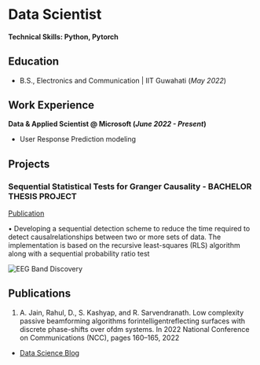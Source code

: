 # Data Scientist

#### Technical Skills: Python, Pytorch

## Education		        		
- B.S., Electronics and Communication | IIT Guwahati (_May 2022_)

## Work Experience
**Data & Applied Scientist @ Microsoft (_June 2022 - Present_)**
- User Response Prediction modeling


## Projects
### Sequential Statistical Tests for Granger Causality - BACHELOR THESIS PROJECT
[Publication](https://www.mdpi.com/1424-8220/22/8/3048)

• Developing a sequential detection scheme to reduce the time required to
detect causalrelationships between two or more sets of data. The
implementation is based on the recursive least-squares (RLS) algorithm along
with a sequential probability ratio test

![EEG Band Discovery](/assets/img/eeg_band_discovery.jpeg)





## Publications
1. A. Jain, Rahul, D., S. Kashyap, and R. Sarvendranath. Low complexity passive
beamforming algorithms forintelligentreflecting surfaces with discrete
phase-shifts over ofdm systems. In 2022 National Conference on Communications
(NCC), pages 160–165, 2022


- [Data Science Blog](https://medium.com/@chindimaga)
